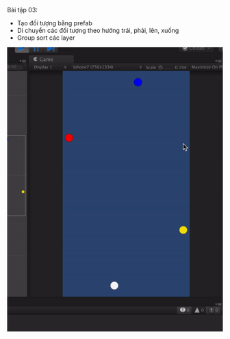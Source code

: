 Bài tập 03: 
- Tạo đối tượng bằng prefab
- Di chuyển các đối tượng theo hướng trái, phải, lên, xuống
- Group sort các layer

![](demo.gif)
